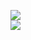 [![](https://img.shields.io/badge/Made%20With-Github%20Spray-lightgrey.svg?style=for-the-badge&logo=github)](https://github.com/Annihil/github-spray#3911)  
[![](https://i.imgur.com/2DrTn0Z.gif)](https://github.com/Annihil/github-spray)
